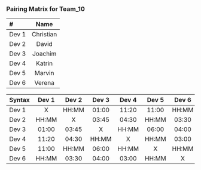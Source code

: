 ### Pairing Matrix for Team_10

| #                | Name       | 
| :---             |    :----:  |
| Dev 1            | Christian  |
| Dev 2            | David      |
| Dev 3            | Joachim    |
| Dev 4            | Katrin     |
| Dev 5            | Marvin     |
| Dev 6            | Verena     |

| Syntax      | Dev 1       | Dev 2       | Dev 3       | Dev 4       | Dev 5       | Dev 6      | 
| :---        |    :----:   |    :----:   |    :----:   |    :----:   |    :----:   |    :----:  | 
| Dev 1       | X           | HH:MM       | 01:00       | 11:20       | 11:00       | HH:MM      | 
| Dev 2       | HH:MM       | X           | 03:45       | 04:30       | HH:MM       | 03:30      |
| Dev 3       | 01:00       | 03:45       | X           | HH:MM       | 06:00       | 04:00      | 
| Dev 4       | 11:20       | 04:30       | HH:MM       | X           | HH:MM       | 03:00      | 
| Dev 5       | 11:00       | HH:MM       | 06:00       | HH:MM       | X           | HH:MM      | 
| Dev 6       | HH:MM       | 03:30       | 04:00       | 03:00       | HH:MM       | X          | 

